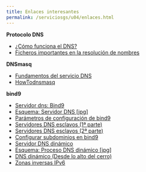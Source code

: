 ```yaml
---
title: Enlaces interesantes
permalink: /serviciosgs/u04/enlaces.html
---
```


**Protocolo DNS**

* [¿Cómo funciona el DNS?](http://blog.smaldone.com.ar/2006/12/05/como-funciona-el-dns/)
* [Ficheros importantes en la resolución de nombres](ficheros.html)

**DNSmasq**

* [Fundamentos del servicio DNS](https://github.com/josedom24/serviciosgs_doc/raw/master/dns/doc/dnsmasq.pdf)
* [HowTodnsmasq](https://wiki.debian.org/HowTo/dnsmasq)

**bind9**

* [Servidor dns: Bind9](https://github.com/josedom24/serviciosgs_doc/raw/master/dns/doc/bind9.pdf)
* [Esquema: Servidor DNS [jpg]](https://github.com/josedom24/serviciosgs_doc/raw/master/dns/doc/esquema_dns.jpg)
* [Parámetros de configuración de bind9](http://www.zytrax.com/books/dns/ch9/)
* [Servidores DNS esclavos (1ª parte)](http://www.josedomingo.org/pledin/2011/11/configuracion-de-un-servidor-dns-esclavo/)
* [Servidores DNS esclavos (2ª parte)](http://www.josedomingo.org/pledin/2013/11/configurar_servidor_dns_esclavo_2/)
* [Configurar subdominios en bind9](http://www.josedomingo.org/pledin/2013/11/configurar-subdominios-en-bind9)
* [Servidor DNS dinámico](https://github.com/josedom24/serviciosgs_doc/raw/master/dns/doc/ddns.pdf)
* [Esquema: Proceso DNS dinámico [jpg]](https://github.com/josedom24/serviciosgs_doc/raw/master/dns/doc/ddns.jpg)
* [DNS dinámico (Desde lo alto del cerro)](http://albertomolina.wordpress.com/2008/11/14/dns-dinamico/)
* [Zonas inversas IPv6](https://blog.hbis.fr/2013/11/22/bind-reverse_ipv6/)
